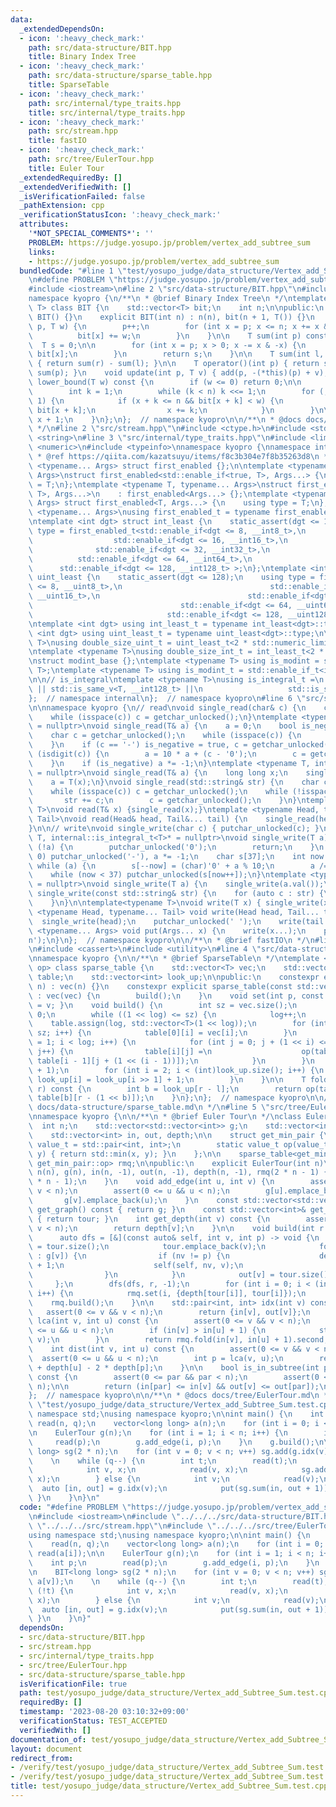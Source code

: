 ```yaml
---
data:
  _extendedDependsOn:
  - icon: ':heavy_check_mark:'
    path: src/data-structure/BIT.hpp
    title: Binary Index Tree
  - icon: ':heavy_check_mark:'
    path: src/data-structure/sparse_table.hpp
    title: SparseTable
  - icon: ':heavy_check_mark:'
    path: src/internal/type_traits.hpp
    title: src/internal/type_traits.hpp
  - icon: ':heavy_check_mark:'
    path: src/stream.hpp
    title: fastIO
  - icon: ':heavy_check_mark:'
    path: src/tree/EulerTour.hpp
    title: Euler Tour
  _extendedRequiredBy: []
  _extendedVerifiedWith: []
  _isVerificationFailed: false
  _pathExtension: cpp
  _verificationStatusIcon: ':heavy_check_mark:'
  attributes:
    '*NOT_SPECIAL_COMMENTS*': ''
    PROBLEM: https://judge.yosupo.jp/problem/vertex_add_subtree_sum
    links:
    - https://judge.yosupo.jp/problem/vertex_add_subtree_sum
  bundledCode: "#line 1 \"test/yosupo_judge/data_structure/Vertex_add_Subtree_Sum.test.cpp\"\
    \n#define PROBLEM \"https://judge.yosupo.jp/problem/vertex_add_subtree_sum\"\n\
    #include <iostream>\n#line 2 \"src/data-structure/BIT.hpp\"\n#include <vector>\n\
    namespace kyopro {\n/**\n * @brief Binary Index Tree\n */\ntemplate <typename\
    \ T> class BIT {\n    std::vector<T> bit;\n    int n;\n\npublic:\n    explicit\
    \ BIT() {}\n    explicit BIT(int n) : n(n), bit(n + 1, T()) {}\n    void add(int\
    \ p, T w) {\n        p++;\n        for (int x = p; x <= n; x += x & -x) {\n  \
    \          bit[x] += w;\n        }\n    }\n\n    T sum(int p) const {\n      \
    \  T s = 0;\n\n        for (int x = p; x > 0; x -= x & -x) {\n            s +=\
    \ bit[x];\n        }\n        return s;\n    }\n\n    T sum(int l, int r) const\
    \ { return sum(r) - sum(l); }\n\n    T operator()(int p) { return sum(p + 1) -\
    \ sum(p); }\n    void update(int p, T v) { add(p, -(*this)(p) + v); }\n    int\
    \ lower_bound(T w) const {\n        if (w <= 0) return 0;\n\n        int x = 0;\n\
    \        int k = 1;\n        while (k < n) k <<= 1;\n        for (; k > 0; k >>=\
    \ 1) {\n            if (x + k <= n && bit[x + k] < w) {\n                w -=\
    \ bit[x + k];\n                x += k;\n            }\n        }\n\n        return\
    \ x + 1;\n    }\n};\n};  // namespace kyopro\n\n/**\n * @docs docs/data-structure/BIT.md\n\
    \ */\n#line 2 \"src/stream.hpp\"\n#include <ctype.h>\n#include <stdio.h>\n#include\
    \ <string>\n#line 3 \"src/internal/type_traits.hpp\"\n#include <limits>\n#include\
    \ <numeric>\n#include <typeinfo>\nnamespace kyopro {\nnamespace internal {\n/*\n\
    \ * @ref https://qiita.com/kazatsuyu/items/f8c3b304e7f8b35263d8\n */\ntemplate\
    \ <typename... Args> struct first_enabled {};\n\ntemplate <typename T, typename...\
    \ Args>\nstruct first_enabled<std::enable_if<true, T>, Args...> {\n    using type\
    \ = T;\n};\ntemplate <typename T, typename... Args>\nstruct first_enabled<std::enable_if<false,\
    \ T>, Args...>\n    : first_enabled<Args...> {};\ntemplate <typename T, typename...\
    \ Args> struct first_enabled<T, Args...> {\n    using type = T;\n};\n\ntemplate\
    \ <typename... Args>\nusing first_enabled_t = typename first_enabled<Args...>::type;\n\
    \ntemplate <int dgt> struct int_least {\n    static_assert(dgt <= 128);\n    using\
    \ type = first_enabled_t<std::enable_if<dgt <= 8, __int8_t>,\n               \
    \                  std::enable_if<dgt <= 16, __int16_t>,\n                   \
    \              std::enable_if<dgt <= 32, __int32_t>,\n                       \
    \          std::enable_if<dgt <= 64, __int64_t>,\n                           \
    \      std::enable_if<dgt <= 128, __int128_t> >;\n};\ntemplate <int dgt> struct\
    \ uint_least {\n    static_assert(dgt <= 128);\n    using type = first_enabled_t<std::enable_if<dgt\
    \ <= 8, __uint8_t>,\n                                 std::enable_if<dgt <= 16,\
    \ __uint16_t>,\n                                 std::enable_if<dgt <= 32, __uint32_t>,\n\
    \                                 std::enable_if<dgt <= 64, __uint64_t>,\n   \
    \                              std::enable_if<dgt <= 128, __uint128_t> >;\n};\n\
    \ntemplate <int dgt> using int_least_t = typename int_least<dgt>::type;\ntemplate\
    \ <int dgt> using uint_least_t = typename uint_least<dgt>::type;\n\ntemplate <typename\
    \ T>\nusing double_size_uint_t = uint_least_t<2 * std::numeric_limits<T>::digits>;\n\
    \ntemplate <typename T>\nusing double_size_int_t = int_least_t<2 * std::numeric_limits<T>::digits>;\n\
    \nstruct modint_base {};\ntemplate <typename T> using is_modint = std::is_base_of<modint_base,\
    \ T>;\ntemplate <typename T> using is_modint_t = std::enable_if_t<is_modint<T>::value>;\n\
    \n\n// is_integral\ntemplate <typename T>\nusing is_integral_t =\n    std::enable_if_t<std::is_integral_v<T>\
    \ || std::is_same_v<T, __int128_t> ||\n                   std::is_same_v<T, __uint128_t>>;\n\
    };  // namespace internal\n};  // namespace kyopro\n#line 6 \"src/stream.hpp\"\
    \n\nnamespace kyopro {\n// read\nvoid single_read(char& c) {\n    c = getchar_unlocked();\n\
    \    while (isspace(c)) c = getchar_unlocked();\n}\ntemplate <typename T, internal::is_integral_t<T>*\
    \ = nullptr>\nvoid single_read(T& a) {\n    a = 0;\n    bool is_negative = false;\n\
    \    char c = getchar_unlocked();\n    while (isspace(c)) {\n        c = getchar_unlocked();\n\
    \    }\n    if (c == '-') is_negative = true, c = getchar_unlocked();\n    while\
    \ (isdigit(c)) {\n        a = 10 * a + (c - '0');\n        c = getchar_unlocked();\n\
    \    }\n    if (is_negative) a *= -1;\n}\ntemplate <typename T, internal::is_modint_t<T>*\
    \ = nullptr>\nvoid single_read(T& a) {\n    long long x;\n    single_read(x);\n\
    \    a = T(x);\n}\nvoid single_read(std::string& str) {\n    char c = getchar_unlocked();\n\
    \    while (isspace(c)) c = getchar_unlocked();\n    while (!isspace(c)) {\n \
    \       str += c;\n        c = getchar_unlocked();\n    }\n}\ntemplate<typename\
    \ T>\nvoid read(T& x) {single_read(x);}\ntemplate <typename Head, typename...\
    \ Tail>\nvoid read(Head& head, Tail&... tail) {\n    single_read(head), read(tail...);\n\
    }\n\n// write\nvoid single_write(char c) { putchar_unlocked(c); }\ntemplate <typename\
    \ T, internal::is_integral_t<T>* = nullptr>\nvoid single_write(T a) {\n    if\
    \ (!a) {\n        putchar_unlocked('0');\n        return;\n    }\n    if (a <\
    \ 0) putchar_unlocked('-'), a *= -1;\n    char s[37];\n    int now = 37;\n   \
    \ while (a) {\n        s[--now] = (char)'0' + a % 10;\n        a /= 10;\n    }\n\
    \    while (now < 37) putchar_unlocked(s[now++]);\n}\ntemplate <typename T, internal::is_modint_t<T>*\
    \ = nullptr>\nvoid single_write(T a) {\n    single_write(a.val());\n}\n\nvoid\
    \ single_write(const std::string& str) {\n    for (auto c : str) {\n        putchar_unlocked(c);\n\
    \    }\n}\n\ntemplate<typename T>\nvoid write(T x) { single_write(x); }\ntemplate\
    \ <typename Head, typename... Tail> void write(Head head, Tail... tail) {\n  \
    \  single_write(head);\n    putchar_unlocked(' ');\n    write(tail...);\n}\ntemplate\
    \ <typename... Args> void put(Args... x) {\n    write(x...);\n    putchar_unlocked('\\\
    n');\n}\n};  // namespace kyopro\n\n/**\n * @brief fastIO\n */\n#line 2 \"src/tree/EulerTour.hpp\"\
    \n#include <cassert>\n#include <utility>\n#line 4 \"src/data-structure/sparse_table.hpp\"\
    \nnamespace kyopro {\n\n/**\n * @brief SparseTable\n */\ntemplate <class T, auto\
    \ op> class sparse_table {\n    std::vector<T> vec;\n    std::vector<std::vector<T>>\
    \ table;\n    std::vector<int> look_up;\n\npublic:\n    constexpr explicit sparse_table(int\
    \ n) : vec(n) {}\n    constexpr explicit sparse_table(const std::vector<T>& vec)\
    \ : vec(vec) {\n        build();\n    }\n    void set(int p, const T& v) { vec[p]\
    \ = v; }\n    void build() {\n        int sz = vec.size();\n        int log =\
    \ 0;\n        while ((1 << log) <= sz) {\n            log++;\n        }\n    \
    \    table.assign(log, std::vector<T>(1 << log));\n        for (int i = 0; i <\
    \ sz; i++) {\n            table[0][i] = vec[i];\n        }\n        for (int i\
    \ = 1; i < log; i++) {\n            for (int j = 0; j + (1 << i) <= (1 << log);\
    \ j++) {\n                table[i][j] =\n                    op(table[i - 1][j],\
    \ table[i - 1][j + (1 << (i - 1))]);\n            }\n        }\n        look_up.resize(sz\
    \ + 1);\n        for (int i = 2; i < (int)look_up.size(); i++) {\n           \
    \ look_up[i] = look_up[i >> 1] + 1;\n        }\n    }\n\n    T fold(int l, int\
    \ r) const {\n        int b = look_up[r - l];\n        return op(table[b][l],\
    \ table[b][r - (1 << b)]);\n    }\n};\n};  // namespace kyopro\n\n/**\n * @docs\
    \ docs/data-structure/sparse_table.md\n */\n#line 5 \"src/tree/EulerTour.hpp\"\
    \nnamespace kyopro {\n\n/**\n * @brief Euler Tour\n */\nclass EulerTour {\n  \
    \  int n;\n    std::vector<std::vector<int>> g;\n    std::vector<int> tour;\n\
    \    std::vector<int> in, out, depth;\n\n    struct get_min_pair {\n        using\
    \ value_t = std::pair<int, int>;\n        static value_t op(value_t x, value_t\
    \ y) { return std::min(x, y); }\n    };\n\n    sparse_table<get_min_pair::value_t,\
    \ get_min_pair::op> rmq;\n\npublic:\n    explicit EulerTour(int n)\n        :\
    \ n(n), g(n), in(n, -1), out(n, -1), depth(n, -1), rmq(2 * n - 1) {\n        tour.reserve(2\
    \ * n - 1);\n    }\n    void add_edge(int u, int v) {\n        assert(0 <= v &&\
    \ v < n);\n        assert(0 <= u && u < n);\n        g[u].emplace_back(v);\n \
    \       g[v].emplace_back(u);\n    }\n    const std::vector<std::vector<int>>&\
    \ get_graph() const { return g; }\n    const std::vector<int>& get_tour() const\
    \ { return tour; }\n    int get_depth(int v) const {\n        assert(0 <= v &&\
    \ v < n);\n        return depth[v];\n    }\n\n    void build(int r = 0) {\n  \
    \      auto dfs = [&](const auto& self, int v, int p) -> void {\n            in[v]\
    \ = tour.size();\n            tour.emplace_back(v);\n            for (auto nv\
    \ : g[v]) {\n                if (nv != p) {\n                    depth[nv] = depth[v]\
    \ + 1;\n                    self(self, nv, v);\n                    tour.emplace_back(v);\n\
    \                }\n            }\n            out[v] = tour.size() - 1;\n   \
    \     };\n        dfs(dfs, r, -1);\n        for (int i = 0; i < (int)tour.size();\
    \ i++) {\n            rmq.set(i, {depth[tour[i]], tour[i]});\n        }\n    \
    \    rmq.build();\n    }\n\n    std::pair<int, int> idx(int v) const {\n     \
    \   assert(0 <= v && v < n);\n        return {in[v], out[v]};\n    }\n    int\
    \ lca(int v, int u) const {\n        assert(0 <= v && v < n);\n        assert(0\
    \ <= u && u < n);\n        if (in[v] > in[u] + 1) {\n            std::swap(u,\
    \ v);\n        }\n        return rmq.fold(in[v], in[u] + 1).second;\n    }\n\n\
    \    int dist(int v, int u) const {\n        assert(0 <= v && v < n);\n      \
    \  assert(0 <= u && u < n);\n        int p = lca(v, u);\n        return depth[v]\
    \ + depth[u] - 2 * depth[p];\n    }\n\n    bool is_in_subtree(int par, int v)\
    \ const {\n        assert(0 <= par && par < n);\n        assert(0 <= v && v <\
    \ n);\n\n        return (in[par] <= in[v] && out[v] <= out[par]);\n    }\n};\n\
    };  // namespace kyopro\n\n/**\n * @docs docs/tree/EulerTour.md\n */\n#line 6\
    \ \"test/yosupo_judge/data_structure/Vertex_add_Subtree_Sum.test.cpp\"\n\nusing\
    \ namespace std;\nusing namespace kyopro;\n\nint main() {\n    int n, q;\n   \
    \ read(n, q);\n    vector<long long> a(n);\n    for (int i = 0; i < n; ++i) read(a[i]);\n\
    \n    EulerTour g(n);\n    for (int i = 1; i < n; i++) {\n        int p;\n   \
    \     read(p);\n        g.add_edge(i, p);\n    }\n    g.build();\n\n    BIT<long\
    \ long> sg(2 * n);\n    for (int v = 0; v < n; v++) sg.add(g.idx(v).first, a[v]);\n\
    \    \n    while (q--) {\n        int t;\n        read(t);\n        if (!t) {\n\
    \            int v, x;\n            read(v, x);\n            sg.add(g.idx(v).first,\
    \ x);\n        } else {\n            int v;\n            read(v);\n          \
    \  auto [in, out] = g.idx(v);\n            put(sg.sum(in, out + 1));\n       \
    \ }\n    }\n}\n"
  code: "#define PROBLEM \"https://judge.yosupo.jp/problem/vertex_add_subtree_sum\"\
    \n#include <iostream>\n#include \"../../../src/data-structure/BIT.hpp\"\n#include\
    \ \"../../../src/stream.hpp\"\n#include \"../../../src/tree/EulerTour.hpp\"\n\n\
    using namespace std;\nusing namespace kyopro;\n\nint main() {\n    int n, q;\n\
    \    read(n, q);\n    vector<long long> a(n);\n    for (int i = 0; i < n; ++i)\
    \ read(a[i]);\n\n    EulerTour g(n);\n    for (int i = 1; i < n; i++) {\n    \
    \    int p;\n        read(p);\n        g.add_edge(i, p);\n    }\n    g.build();\n\
    \n    BIT<long long> sg(2 * n);\n    for (int v = 0; v < n; v++) sg.add(g.idx(v).first,\
    \ a[v]);\n    \n    while (q--) {\n        int t;\n        read(t);\n        if\
    \ (!t) {\n            int v, x;\n            read(v, x);\n            sg.add(g.idx(v).first,\
    \ x);\n        } else {\n            int v;\n            read(v);\n          \
    \  auto [in, out] = g.idx(v);\n            put(sg.sum(in, out + 1));\n       \
    \ }\n    }\n}"
  dependsOn:
  - src/data-structure/BIT.hpp
  - src/stream.hpp
  - src/internal/type_traits.hpp
  - src/tree/EulerTour.hpp
  - src/data-structure/sparse_table.hpp
  isVerificationFile: true
  path: test/yosupo_judge/data_structure/Vertex_add_Subtree_Sum.test.cpp
  requiredBy: []
  timestamp: '2023-08-20 03:10:32+09:00'
  verificationStatus: TEST_ACCEPTED
  verifiedWith: []
documentation_of: test/yosupo_judge/data_structure/Vertex_add_Subtree_Sum.test.cpp
layout: document
redirect_from:
- /verify/test/yosupo_judge/data_structure/Vertex_add_Subtree_Sum.test.cpp
- /verify/test/yosupo_judge/data_structure/Vertex_add_Subtree_Sum.test.cpp.html
title: test/yosupo_judge/data_structure/Vertex_add_Subtree_Sum.test.cpp
---
```

